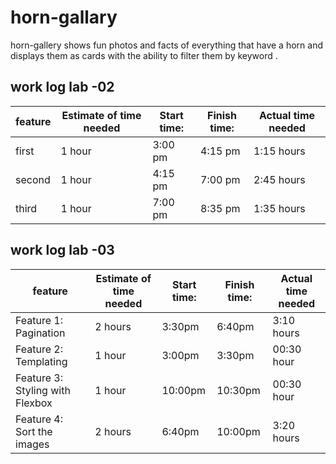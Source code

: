 # horn-gallary

horn-gallery shows fun photos and facts  of everything that have a horn and displays them as cards with the ability to filter them by keyword .

## work log lab -02

| feature  | Estimate of time needed  |  Start time: |Finish time:   |  Actual time needed |
|---|---|---|---|---|
| first  |  1 hour | 3:00 pm  |  4:15 pm |  1:15 hours |
|  second |1 hour   | 4:15 pm | 7:00 pm  | 2:45 hours  |
| third  |  1 hour |  7:00 pm | 8:35 pm  |  1:35 hours |

## work log lab -03
| feature  | Estimate of time needed  |  Start time: |Finish time:   |  Actual time needed |
|---|---|---|---|---|
| Feature 1: Pagination |  2 hours | 3:30pm  |  6:40pm |  3:10 hours |
|  Feature 2: Templating |1 hour   | 3:00pm | 3:30pm  | 00:30 hour  |
| Feature 3: Styling with Flexbox  |  1 hour |  10:00pm | 10:30pm  |  00:30 hour |
| Feature 4: Sort the images  |  2 hours |  6:40pm | 10:00pm  |  3:20 hours |